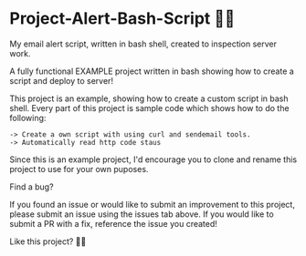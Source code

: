 # Project-Alert-Bash-Script 👨‍💻
My email alert script, written in bash shell, created to inspection server work.

A fully functional EXAMPLE project written in bash showing how to create a script and deploy to server!

This project is an example, showing how to create a custom script in bash shell. Every part of this project is sample code which shows how to do the following:

    -> Create a own script with using curl and sendemail tools.
    -> Automatically read http code staus


Since this is an example project, I'd encourage you to clone and rename this project to use for your own puposes.

Find a bug?

If you found an issue or would like to submit an improvement to this project, please submit an issue using the issues tab above. If you would like to submit a PR with a fix, reference the issue you created!

Like this project? 🧑‍💻
